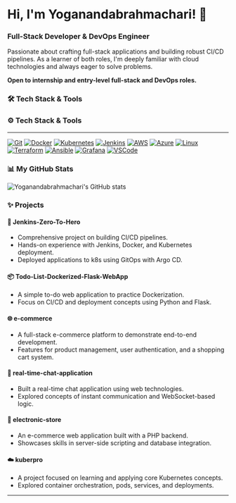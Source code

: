 # Hi, I'm Yoganandabrahmachari! 👋

### Full-Stack Developer & DevOps Engineer

Passionate about crafting full-stack applications and building robust CI/CD pipelines. As a learner of both roles, I'm deeply familiar with cloud technologies and always eager to solve problems.

**Open to internship and entry-level full-stack and DevOps roles.**

### 🛠 Tech Stack & Tools

### ⚙️ Tech Stack & Tools

---

[![Git](https://img.shields.io/badge/git-F05032?style=for-the-badge&logo=git&logoColor=white)](https://git-scm.com/)
[![Docker](https://img.shields.io/badge/docker-2496ED?style=for-the-badge&logo=docker&logoColor=white)](https://www.docker.com/)
[![Kubernetes](https://img.shields.io/badge/kubernetes-326CE5?style=for-the-badge&logo=kubernetes&logoColor=white)](https://kubernetes.io/)
[![Jenkins](https://img.shields.io/badge/jenkins-D24939?style=for-the-badge&logo=jenkins&logoColor=white)](https://www.jenkins.io/)
[![AWS](https://img.shields.io/badge/aws-232F3E?style=for-the-badge&logo=amazon-aws&logoColor=white)](https://aws.amazon.com/)
[![Azure](https://img.shields.io/badge/azure-0078D4?style=for-the-badge&logo=microsoft-azure&logoColor=white)](https://azure.microsoft.com/)
[![Linux](https://img.shields.io/badge/linux-FCC624?style=for-the-badge&logo=linux&logoColor=black)](https://www.linux.org/)
[![Terraform](https://img.shields.io/badge/terraform-7B42BC?style=for-the-badge&logo=terraform&logoColor=white)](https://www.terraform.io/)
[![Ansible](https://img.shields.io/badge/ansible-EE0000?style=for-the-badge&logo=ansible&logoColor=white)](https://www.ansible.com/)
[![Grafana](https://img.shields.io/badge/grafana-F46800?style=for-the-badge&logo=grafana&logoColor=white)](https://grafana.com/)
[![VSCode](https://img.shields.io/badge/vscode-007ACC?style=for-the-badge&logo=visual-studio-code&logoColor=white)](https://code.visualstudio.com/)

### 📊 My GitHub Stats

![Yoganandabrahmachari's GitHub stats](https://github-readme-stats.vercel.app/api?username=yoganandabrahmachari&show_icons=true&theme=dark)

### ✨ Projects

#### 🚀 **Jenkins-Zero-To-Hero**
* Comprehensive project on building CI/CD pipelines.
* Hands-on experience with Jenkins, Docker, and Kubernetes deployment.
* Deployed applications to k8s using GitOps with Argo CD.

#### 📦 **Todo-List-Dockerized-Flask-WebApp**
* A simple to-do web application to practice Dockerization.
* Focus on CI/CD and deployment concepts using Python and Flask.

#### 🌐 **e-commerce**
* A full-stack e-commerce platform to demonstrate end-to-end development.
* Features for product management, user authentication, and a shopping cart system.

#### 💬 **real-time-chat-application**
* Built a real-time chat application using web technologies.
* Explored concepts of instant communication and WebSocket-based logic.

#### 🛒 **electronic-store**
* An e-commerce web application built with a PHP backend.
* Showcases skills in server-side scripting and database integration.

#### ☁️ **kuberpro**
* A project focused on learning and applying core Kubernetes concepts.
* Explored container orchestration, pods, services, and deployments.

---
